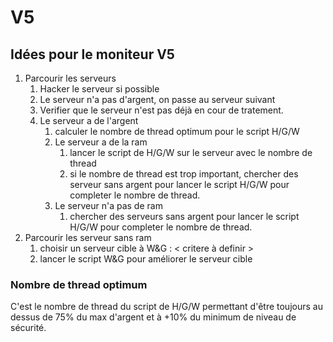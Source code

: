 # V5
## Idées pour le moniteur V5

1. Parcourir les serveurs
   1. Hacker le serveur si possible
   1. Le serveur n'a pas d'argent, on passe au serveur suivant
   1. Verifier que le serveur n'est pas déjà en cour de tratement.
   1. Le serveur a de l'argent
      1. calculer le nombre de thread optimum pour le script H/G/W
      1. Le serveur a de la ram
         1. lancer le script de H/G/W sur le serveur avec le nombre de thread
         1. si le nombre de thread est trop important, chercher des serveur sans argent pour lancer le script H/G/W pour completer le nombre de thread.
      1. Le serveur n'a pas de ram
         1. chercher des serveurs sans argent pour lancer le script H/G/W pour completer le nombre de thread.
1. Parcourir les serveur sans ram
   1. choisir un serveur cible à W&G : < critere à definir >
   1. lancer le script W&G pour améliorer le serveur cible

### Nombre de thread optimum

C'est le nombre de thread du script de H/G/W permettant d'être toujours au dessus de 75% du max d'argent et à +10% du minimum de niveau de sécurité.
